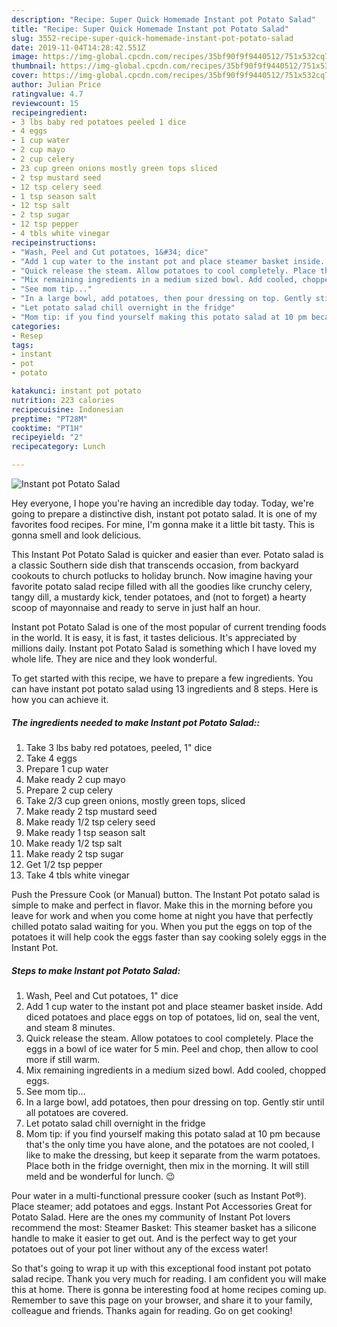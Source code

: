 ```yaml
---
description: "Recipe: Super Quick Homemade Instant pot Potato Salad"
title: "Recipe: Super Quick Homemade Instant pot Potato Salad"
slug: 3552-recipe-super-quick-homemade-instant-pot-potato-salad
date: 2019-11-04T14:28:42.551Z
image: https://img-global.cpcdn.com/recipes/35bf90f9f9440512/751x532cq70/instant-pot-potato-salad-recipe-main-photo.jpg
thumbnail: https://img-global.cpcdn.com/recipes/35bf90f9f9440512/751x532cq70/instant-pot-potato-salad-recipe-main-photo.jpg
cover: https://img-global.cpcdn.com/recipes/35bf90f9f9440512/751x532cq70/instant-pot-potato-salad-recipe-main-photo.jpg
author: Julian Price
ratingvalue: 4.7
reviewcount: 15
recipeingredient:
- 3 lbs baby red potatoes peeled 1 dice
- 4 eggs
- 1 cup water
- 2 cup mayo
- 2 cup celery
- 23 cup green onions mostly green tops sliced
- 2 tsp mustard seed
- 12 tsp celery seed
- 1 tsp season salt
- 12 tsp salt
- 2 tsp sugar
- 12 tsp pepper
- 4 tbls white vinegar
recipeinstructions:
- "Wash, Peel and Cut potatoes, 1&#34; dice"
- "Add 1 cup water to the instant pot and place steamer basket inside. Add diced potatoes and place eggs on top of potatoes, lid on, seal the vent, and steam 8 minutes."
- "Quick release the steam. Allow potatoes to cool completely. Place the eggs in a bowl of ice water for 5 min. Peel and chop, then allow to cool more if still warm."
- "Mix remaining ingredients in a medium sized bowl. Add cooled, chopped eggs."
- "See mom tip..."
- "In a large bowl, add potatoes, then pour dressing on top. Gently stir until all potatoes are covered."
- "Let potato salad chill overnight in the fridge"
- "Mom tip: if you find yourself making this potato salad at 10 pm because that&#39;s the only time you have alone, and the potatoes are not cooled, I like to make the dressing, but keep it separate from the warm potatoes. Place both in the fridge overnight, then mix in the morning. It will still meld and be wonderful for lunch. 😉"
categories:
- Resep
tags:
- instant
- pot
- potato

katakunci: instant pot potato
nutrition: 223 calories
recipecuisine: Indonesian
preptime: "PT28M"
cooktime: "PT1H"
recipeyield: "2"
recipecategory: Lunch

---
```



![Instant pot Potato Salad](https://img-global.cpcdn.com/recipes/35bf90f9f9440512/751x532cq70/instant-pot-potato-salad-recipe-main-photo.jpg)

Hey everyone, I hope you're having an incredible day today. Today, we're going to prepare a distinctive dish, instant pot potato salad. It is one of my favorites food recipes. For mine, I'm gonna make it a little bit tasty. This is gonna smell and look delicious.

This Instant Pot Potato Salad is quicker and easier than ever. Potato salad is a classic Southern side dish that transcends occasion, from backyard cookouts to church potlucks to holiday brunch. Now imagine having your favorite potato salad recipe filled with all the goodies like crunchy celery, tangy dill, a mustardy kick, tender potatoes, and (not to forget) a hearty scoop of mayonnaise and ready to serve in just half an hour.

Instant pot Potato Salad is one of the most popular of current trending foods in the world. It is easy, it is fast, it tastes delicious. It's appreciated by millions daily. Instant pot Potato Salad is something which I have loved my whole life. They are nice and they look wonderful.


To get started with this recipe, we have to prepare a few ingredients. You can have instant pot potato salad using 13 ingredients and 8 steps. Here is how you can achieve it.

##### The ingredients needed to make Instant pot Potato Salad::

1. Take 3 lbs baby red potatoes, peeled, 1&#34; dice
1. Take 4 eggs
1. Prepare 1 cup water
1. Make ready 2 cup mayo
1. Prepare 2 cup celery
1. Take 2/3 cup green onions, mostly green tops, sliced
1. Make ready 2 tsp mustard seed
1. Make ready 1/2 tsp celery seed
1. Make ready 1 tsp season salt
1. Make ready 1/2 tsp salt
1. Make ready 2 tsp sugar
1. Get 1/2 tsp pepper
1. Take 4 tbls white vinegar


Push the Pressure Cook (or Manual) button. The Instant Pot potato salad is simple to make and perfect in flavor. Make this in the morning before you leave for work and when you come home at night you have that perfectly chilled potato salad waiting for you. When you put the eggs on top of the potatoes it will help cook the eggs faster than say cooking solely eggs in the Instant Pot. 

##### Steps to make Instant pot Potato Salad:

1. Wash, Peel and Cut potatoes, 1&#34; dice
1. Add 1 cup water to the instant pot and place steamer basket inside. Add diced potatoes and place eggs on top of potatoes, lid on, seal the vent, and steam 8 minutes.
1. Quick release the steam. Allow potatoes to cool completely. Place the eggs in a bowl of ice water for 5 min. Peel and chop, then allow to cool more if still warm.
1. Mix remaining ingredients in a medium sized bowl. Add cooled, chopped eggs.
1. See mom tip...
1. In a large bowl, add potatoes, then pour dressing on top. Gently stir until all potatoes are covered.
1. Let potato salad chill overnight in the fridge
1. Mom tip: if you find yourself making this potato salad at 10 pm because that&#39;s the only time you have alone, and the potatoes are not cooled, I like to make the dressing, but keep it separate from the warm potatoes. Place both in the fridge overnight, then mix in the morning. It will still meld and be wonderful for lunch. 😉


Pour water in a multi-functional pressure cooker (such as Instant Pot®). Place steamer; add potatoes and eggs. Instant Pot Accessories Great for Potato Salad. Here are the ones my community of Instant Pot lovers recommend the most: Steamer Basket: This steamer basket has a silicone handle to make it easier to get out. And is the perfect way to get your potatoes out of your pot liner without any of the excess water! 

So that's going to wrap it up with this exceptional food instant pot potato salad recipe. Thank you very much for reading. I am confident you will make this at home. There is gonna be interesting food at home recipes coming up. Remember to save this page on your browser, and share it to your family, colleague and friends. Thanks again for reading. Go on get cooking!
